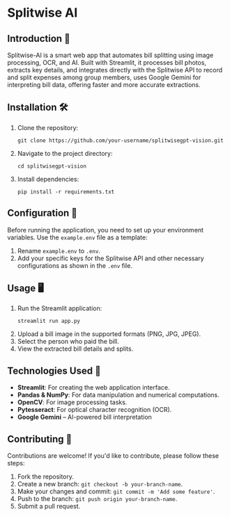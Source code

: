 
# Splitwise AI

## Introduction 📖

Splitwise-AI is a smart web app that automates bill splitting using image processing, OCR, and AI.
Built with Streamlit, it processes bill photos, extracts key details, and integrates directly with the Splitwise API to record and split expenses among group members, uses Google Gemini for interpreting bill data, offering faster and more accurate extractions.

## Installation 🛠️

1. Clone the repository:
   ```
   git clone https://github.com/your-username/splitwisegpt-vision.git
   ```
2. Navigate to the project directory:
   ```
   cd splitwisegpt-vision
   ```
3. Install dependencies:
   ```
   pip install -r requirements.txt
   ```


## Configuration 🔧

Before running the application, you need to set up your environment variables. Use the `example.env` file as a template:

1. Rename `example.env` to `.env`.
2. Add your specific keys for the Splitwise API and other necessary configurations as shown in the `.env` file.

## Usage 🖥️

1. Run the Streamlit application:
   ```
   streamlit run app.py
   ```
2. Upload a bill image in the supported formats (PNG, JPG, JPEG).
3. Select the person who paid the bill.
4. View the extracted bill details and splits.

## Technologies Used 🧰

- **Streamlit**: For creating the web application interface.
- **Pandas & NumPy**: For data manipulation and numerical computations.
- **OpenCV**: For image processing tasks.
- **Pytesseract**: For optical character recognition (OCR).
- **Google Gemini** – AI-powered bill interpretation

## Contributing 🤝

Contributions are welcome! If you'd like to contribute, please follow these steps:
1. Fork the repository.
2. Create a new branch: `git checkout -b your-branch-name`.
3. Make your changes and commit: `git commit -m 'Add some feature'`.
4. Push to the branch: `git push origin your-branch-name`.
5. Submit a pull request.

